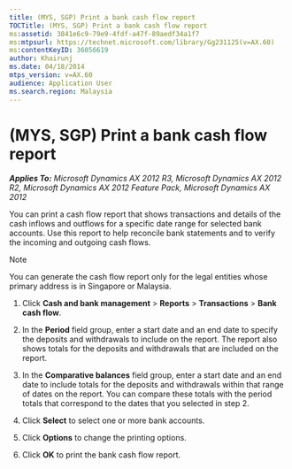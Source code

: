 ```yaml
---
title: (MYS, SGP) Print a bank cash flow report
TOCTitle: (MYS, SGP) Print a bank cash flow report
ms:assetid: 3841e6c9-79e9-4fdf-a47f-89aedf34a1f7
ms:mtpsurl: https://technet.microsoft.com/library/Gg231125(v=AX.60)
ms:contentKeyID: 36056619
author: Khairunj
ms.date: 04/18/2014
mtps_version: v=AX.60
audience: Application User
ms.search.region: Malaysia
---
```


# (MYS, SGP) Print a bank cash flow report 


_**Applies To:** Microsoft Dynamics AX 2012 R3, Microsoft Dynamics AX 2012 R2, Microsoft Dynamics AX 2012 Feature Pack, Microsoft Dynamics AX 2012_

You can print a cash flow report that shows transactions and details of the cash inflows and outflows for a specific date range for selected bank accounts. Use this report to help reconcile bank statements and to verify the incoming and outgoing cash flows.


> [!NOTE]
> <P>You can generate the cash flow report only for the legal entities whose primary address is in Singapore or Malaysia.</P>



1.  Click **Cash and bank management** \> **Reports** \> **Transactions** \> **Bank cash flow**.

2.  In the **Period** field group, enter a start date and an end date to specify the deposits and withdrawals to include on the report. The report also shows totals for the deposits and withdrawals that are included on the report.

3.  In the **Comparative balances** field group, enter a start date and an end date to include totals for the deposits and withdrawals within that range of dates on the report. You can compare these totals with the period totals that correspond to the dates that you selected in step 2.

4.  Click **Select** to select one or more bank accounts.

5.  Click **Options** to change the printing options.

6.  Click **OK** to print the bank cash flow report.

  



